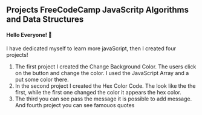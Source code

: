 ## Projects FreeCodeCamp JavaScritp Algorithms and Data Structures

#### Hello Everyone! 🚀

I have dedicated myself to learn more javaScript, then  I created four projects!

<ol>
  <li>The first project I created the Change Background Color. The users click on the button and change the color. I used the JavaScript Array and a put some color there.</li>
  <li>In the second project I created the Hex Color Code. The look like the the first, while the first one changed the color it appears the hex color.</li>
  <li>The third you can see  pass the message it is possible to add message. And fourth project you can see famouos quotes</li>
</ol>





